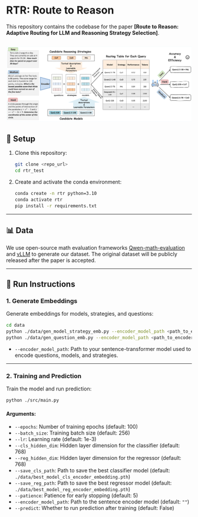 # RTR: Route to Reason

This repository contains the codebase for the paper **\[Route to Reason: Adaptive Routing for LLM and Reasoning Strategy Selection]**.

![An illustration of the RTR pipeline](./assets/rtr_pipeline.jpg)
---

## 🔧 Setup

1. Clone this repository:

   ```bash
   git clone <repo_url>
   cd rtr_test
   ```

2. Create and activate the conda environment:

   ```bash
   conda create -n rtr python=3.10
   conda activate rtr
   pip install -r requirements.txt
   ```

---

## 📊 Data

We use open-source math evaluation frameworks [Qwen-math-evaluation](https://github.com/QwenLM/Qwen2.5-Math) and [vLLM](https://github.com/vllm-project/vllm) to generate our dataset. The original dataset will be publicly released after the paper is accepted.

---

## 🚀 Run Instructions

### 1. Generate Embeddings

Generate embeddings for models, strategies, and questions:

```bash
cd data
python ./data/gen_model_strategy_emb.py --encoder_model_path <path_to_encoder_model>
python ./data/gen_question_emb.py --encoder_model_path <path_to_encoder_model>
```

* `--encoder_model_path`: Path to your sentence-transformer model used to encode questions, models, and strategies.

---

### 2. Training and Prediction

Train the model and run prediction:

```bash
python ./src/main.py
```

#### Arguments:
* `--epochs`: Number of training epochs (default: 100)
* `--batch_size`: Training batch size (default: 256)
* `--lr`: Learning rate (default: 1e-3)
* `--cls_hidden_dim`: Hidden layer dimension for the classifier (default: 768)
* `--reg_hidden_dim`: Hidden layer dimension for the regressor (default: 768)
* `--save_cls_path`: Path to save the best classifier model (default: `./data/best_model_cls_encoder_embedding.pth`)
* `--save_reg_path`: Path to save the best regressor model (default: `./data/best_model_reg_encoder_embedding.pth`)
* `--patience`: Patience for early stopping (default: 5)
* `--encoder_model_path`: Path to the sentence encoder model (default: `""`)
* `--predict`: Whether to run prediction after training (default: False)


